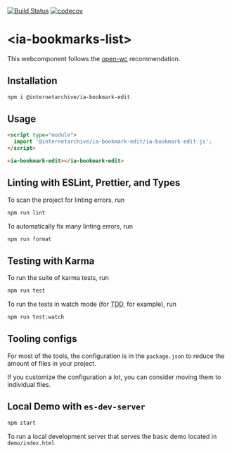 [![Build Status](https://travis-ci.com/internetarchive/iaux-bookmark-edit.svg?branch=master)](https://travis-ci.com/internetarchive/iaux-bookmark-edit)
[![codecov](https://codecov.io/gh/internetarchive/iaux-bookmark-edit/branch/master/graph/badge.svg)](https://codecov.io/gh/internetarchive/iaux-bookmark-edit)

# \<ia-bookmarks-list>

This webcomponent follows the [open-wc](https://github.com/open-wc/open-wc) recommendation.

## Installation
```bash
npm i @internetarchive/ia-bookmark-edit
```

## Usage
```html
<script type="module">
  import '@internetarchive/ia-bookmark-edit/ia-bookmark-edit.js';
</script>

<ia-bookmark-edit></ia-bookmark-edit>
```

## Linting with ESLint, Prettier, and Types
To scan the project for linting errors, run
```bash
npm run lint
```

To automatically fix many linting errors, run
```bash
npm run format
```

## Testing with Karma
To run the suite of karma tests, run
```bash
npm run test
```

To run the tests in watch mode (for <abbr title="test driven development">TDD</abbr>, for example), run

```bash
npm run test:watch
```


## Tooling configs

For most of the tools, the configuration is in the `package.json` to reduce the amount of files in your project.

If you customize the configuration a lot, you can consider moving them to individual files.

## Local Demo with `es-dev-server`
```bash
npm start
```
To run a local development server that serves the basic demo located in `demo/index.html`
